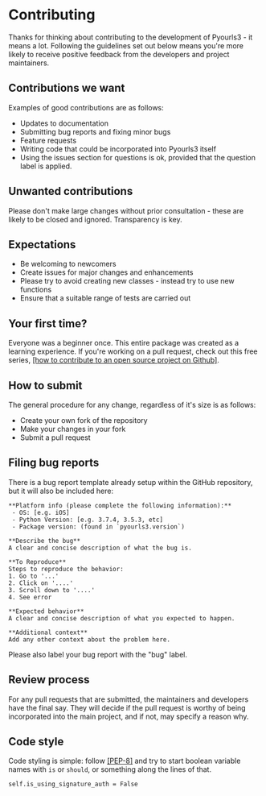 # Contributing

Thanks for thinking about contributing to the development of Pyourls3 - it means a lot. Following the guidelines set out
below means you're more likely to receive positive feedback from the developers and project maintainers. 

## **Contributions we want**

Examples of good contributions are as follows:

* Updates to documentation
* Submitting bug reports and fixing minor bugs
* Feature requests
* Writing code that could be incorporated into Pyourls3 itself
* Using the issues section for questions is ok, provided that the question label is applied.

## **Unwanted contributions**

Please don't make large changes without prior consultation - these are likely to be closed and ignored. Transparency is
key.

## **Expectations**

* Be welcoming to newcomers
* Create issues for major changes and enhancements
* Please try to avoid creating new classes - instead try to use new functions
* Ensure that a suitable range of tests are carried out

## **Your first time?**

Everyone was a beginner once. This entire package was created as a learning experience. If you're working on a pull request,
check out this free series, [[how to contribute to an open source project on Github]](https://egghead.io/series/how-to-contribute-to-an-open-source-project-on-github).

## **How to submit**

The general procedure for any change, regardless of it's size is as follows:

* Create your own fork of the repository
* Make your changes in your fork
* Submit a pull request

## **Filing bug reports**

There is a bug report template already setup within the GitHub repository, but it will also be included here:
    
    **Platform info (please complete the following information):**
     - OS: [e.g. iOS]
     - Python Version: [e.g. 3.7.4, 3.5.3, etc]
     - Package version: (found in `pyourls3.version`)
    
    **Describe the bug**
    A clear and concise description of what the bug is.
    
    **To Reproduce**
    Steps to reproduce the behavior:
    1. Go to '...'
    2. Click on '....'
    3. Scroll down to '....'
    4. See error
    
    **Expected behavior**
    A clear and concise description of what you expected to happen.
    
    **Additional context**
    Add any other context about the problem here.
    
Please also label your bug report with the "bug" label.

## **Review process**

For any pull requests that are submitted, the maintainers and developers have the final say. They will decide if the pull
request is worthy of being incorporated into the main project, and if not, may specify a reason why.

## **Code style**

Code styling is simple: follow [[PEP-8]](https://www.python.org/dev/peps/pep-0008/) and try to start boolean variable names
with `is` or `should`, or something along the lines of that.

    self.is_using_signature_auth = False